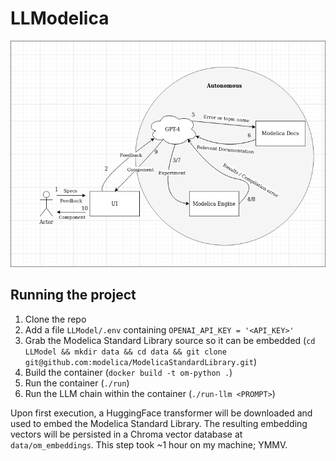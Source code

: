 # LLModelica
![Diagram](paper/images/diagram.png)

## Running the project
1. Clone the repo
2. Add a file `LLModel/.env` containing `OPENAI_API_KEY = '<API_KEY>'`
3. Grab the Modelica Standard Library source so it can be embedded (`cd LLModel && mkdir data && cd data && git clone git@github.com:modelica/ModelicaStandardLibrary.git`)
4. Build the container (`docker build -t om-python .`)
5. Run the container (`./run`)
6. Run the LLM chain within the container (`./run-llm <PROMPT>`)

Upon first execution, a HuggingFace transformer will be downloaded and used to embed the Modelica Standard Library. The resulting embedding vectors will be persisted in a Chroma vector database at `data/om_embeddings`. This step took ~1 hour on my machine; YMMV.
